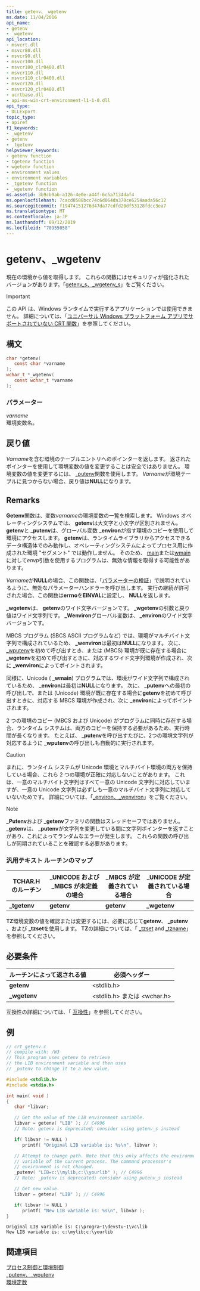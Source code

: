 ```yaml
---
title: getenv、_wgetenv
ms.date: 11/04/2016
api_name:
- getenv
- _wgetenv
api_location:
- msvcrt.dll
- msvcr80.dll
- msvcr90.dll
- msvcr100.dll
- msvcr100_clr0400.dll
- msvcr110.dll
- msvcr110_clr0400.dll
- msvcr120.dll
- msvcr120_clr0400.dll
- ucrtbase.dll
- api-ms-win-crt-environment-l1-1-0.dll
api_type:
- DLLExport
topic_type:
- apiref
f1_keywords:
- _wgetenv
- getenv
- _tgetenv
helpviewer_keywords:
- getenv function
- tgetenv function
- wgetenv function
- environment values
- environment variables
- _tgetenv function
- _wgetenv function
ms.assetid: 3b9cb9ab-a126-4e0e-a44f-6c5a7134daf4
ms.openlocfilehash: 7cacd8588bcc74c6d064da370ce6254aada56c12
ms.sourcegitcommit: f19474151276d47da77cdfd20df53128fdcc3ea7
ms.translationtype: MT
ms.contentlocale: ja-JP
ms.lasthandoff: 09/12/2019
ms.locfileid: "70955058"
---
```

# <a name="getenv-_wgetenv"></a>getenv、_wgetenv

現在の環境から値を取得します。 これらの関数にはセキュリティが強化されたバージョンがあります。「[getenv_s、_wgetenv_s](getenv-s-wgetenv-s.md)」をご覧ください。

> [!IMPORTANT]
> この API は、Windows ランタイムで実行するアプリケーションでは使用できません。 詳細については、「[ユニバーサル Windows プラットフォーム アプリでサポートされていない CRT 関数](../../cppcx/crt-functions-not-supported-in-universal-windows-platform-apps.md)」を参照してください。

## <a name="syntax"></a>構文

```C
char *getenv(
   const char *varname
);
wchar_t *_wgetenv(
   const wchar_t *varname
);
```

### <a name="parameters"></a>パラメーター

*varname*<br/>
環境変数名。

## <a name="return-value"></a>戻り値

*Varname*を含む環境のテーブルエントリへのポインターを返します。 返されたポインターを使用して環境変数の値を変更することは安全ではありません。 環境変数の値を変更するには、 [_putenv](putenv-wputenv.md)関数を使用します。 *Varname*が環境テーブルに見つからない場合、戻り値は**NULL**になります。

## <a name="remarks"></a>Remarks

**Getenv**関数は、変数*varname*の環境変数の一覧を検索します。 Windows オペレーティングシステムでは、 **getenv**は大文字と小文字が区別されません。 **getenv**と **_putenv**は、グローバル変数 **_environ**が指す環境のコピーを使用して環境にアクセスします。 **getenv**は、ランタイムライブラリからアクセスできるデータ構造体でのみ動作し、オペレーティングシステムによってプロセス用に作成された環境 "セグメント" では動作しません。 そのため、 [main](../../cpp/main-program-startup.md)または[wmain](../../cpp/main-program-startup.md)に対して*envp*引数を使用するプログラムは、無効な情報を取得する可能性があります。

*Varname*が**NULL**の場合、この関数は、「[パラメーターの検証](../../c-runtime-library/parameter-validation.md)」で説明されているように、無効なパラメーターハンドラーを呼び出します。 実行の継続が許可された場合、この関数は**errno**を**EINVAL**に設定し、 **NULL**を返します。

**_wgetenv**は、 **getenv**のワイド文字バージョンです。 **_wgetenv**の引数と戻り値はワイド文字列です。 **_Wenviron**グローバル変数は、 **_environ**のワイド文字バージョンです。

MBCS プログラム (SBCS ASCII プログラムなど) では、環境がマルチバイト文字列で構成されているため、 **_wenviron**は最初は**NULL**になります。 次に、 [_wputenv](putenv-wputenv.md)を初めて呼び出すとき、または (MBCS) 環境が既に存在する場合に **_wgetenv**を初めて呼び出すときに、対応するワイド文字列環境が作成され、次に **_wenviron**によってポイントされます。

同様に、Unicode ( **_wmain**) プログラムでは、環境がワイド文字列で構成されているため、 **_environ**は最初は**NULL**になります。 次に、 **_putenv**への最初の呼び出しで、または (Unicode) 環境が既に存在する場合に**getenv**を初めて呼び出すときに、対応する MBCS 環境が作成され、次に **_environ**によってポイントされます。

2 つの環境のコピー (MBCS および Unicode) がプログラムに同時に存在する場合、ランタイム システムは、両方のコピーを保持する必要があるため、実行時間が長くなります。 たとえば、 **_putenv**を呼び出すたびに、2つの環境文字列が対応するように **_wputenv**の呼び出しも自動的に実行されます。

> [!CAUTION]
> まれに、ランタイム システムが Unicode 環境とマルチバイト環境の両方を保持している場合、これら 2 つの環境が正確に対応しないことがあります。 これは、一意のマルチバイト文字列はすべて一意の Unicode 文字列に対応していますが、一意の Unicode 文字列は必ずしも一意のマルチバイト文字列に対応していないためです。 詳細については、「[_environ、_wenviron](../../c-runtime-library/environ-wenviron.md)」をご覧ください。

> [!NOTE]
> **_Putenv**および **_getenv**ファミリの関数はスレッドセーフではありません。 **_getenv**は、 **_putenv**が文字列を変更している間に文字列ポインターを返すことがあり、これによってランダムなエラーが発生します。 これらの関数の呼び出しが同期されていることを確認する必要があります。

### <a name="generic-text-routine-mappings"></a>汎用テキスト ルーチンのマップ

|TCHAR.H のルーチン|_UNICODE および _MBCS が未定義の場合|_MBCS が定義されている場合|_UNICODE が定義されている場合|
|---------------------|------------------------------------|--------------------|-----------------------|
|**_tgetenv**|**getenv**|**getenv**|**_wgetenv**|

**TZ**環境変数の値を確認または変更するには、必要に応じて**getenv**、 **_putenv** 、および **_tzset**を使用します。 **TZ**の詳細については、「 [_tzset](tzset.md) and [_tzname](../../c-runtime-library/daylight-dstbias-timezone-and-tzname.md)」を参照してください。

## <a name="requirements"></a>必要条件

|ルーチンによって返される値|必須ヘッダー|
|-------------|---------------------|
|**getenv**|\<stdlib.h>|
|**_wgetenv**|\<stdlib.h> または \<wchar.h>|

互換性の詳細については、「 [互換性](../../c-runtime-library/compatibility.md)」を参照してください。

## <a name="example"></a>例

```C
// crt_getenv.c
// compile with: /W3
// This program uses getenv to retrieve
// the LIB environment variable and then uses
// _putenv to change it to a new value.

#include <stdlib.h>
#include <stdio.h>

int main( void )
{
   char *libvar;

   // Get the value of the LIB environment variable.
   libvar = getenv( "LIB" ); // C4996
   // Note: getenv is deprecated; consider using getenv_s instead

   if( libvar != NULL )
      printf( "Original LIB variable is: %s\n", libvar );

   // Attempt to change path. Note that this only affects the environment
   // variable of the current process. The command processor's
   // environment is not changed.
   _putenv( "LIB=c:\\mylib;c:\\yourlib" ); // C4996
   // Note: _putenv is deprecated; consider using putenv_s instead

   // Get new value.
   libvar = getenv( "LIB" ); // C4996

   if( libvar != NULL )
      printf( "New LIB variable is: %s\n", libvar );
}
```

```Output
Original LIB variable is: C:\progra~1\devstu~1\vc\lib
New LIB variable is: c:\mylib;c:\yourlib
```

## <a name="see-also"></a>関連項目

[プロセス制御と環境制御](../../c-runtime-library/process-and-environment-control.md)<br/>
[_putenv、_wputenv](putenv-wputenv.md)<br/>
[環境定数](../../c-runtime-library/environmental-constants.md)<br/>
